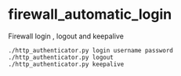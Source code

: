# firewall_automatic_login
Firewall login , logout and keepalive 
```
./http_authenticator.py login username password
./http_authenticator.py logout
./http_authenticator.py keepalive
```
